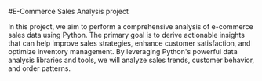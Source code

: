 #E-Commerce Sales Analysis project

In this project, we aim to perform a comprehensive analysis of e-commerce sales data using Python. The primary goal is to derive actionable insights that can help improve sales strategies, enhance customer satisfaction, and optimize inventory management. By leveraging Python's powerful data analysis libraries and tools, we will analyze sales trends, customer behavior, and order patterns.
